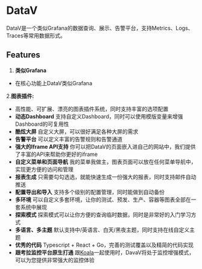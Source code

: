 # DataV

DataV是一个类似Grafana的数据查询、展示、告警平台，支持Metrics、Logs、Traces等常用数据形式。

## Features
1. **类似Grafana** 
- 在核心功能上DataV类似Grafana

2.**图表插件:** 
- 高性能、可扩展、漂亮的图表插件系统，同时支持丰富的选项配置
- **动态Dashboard** 支持自定义Dashboard，同时可以使用模版变量来增强Dashboard的可复用性
- **酷炫大屏** 自定义大屏，可以很好满足各种大屏的需求
- **告警平台** 可以定义丰富的告警规则和告警通道
- **强大的Iframe API支持** 你可以把DataV的页面嵌入进自己的网站中，我们提供了丰富的API来帮助你更好的iframe
- **自定义菜单和页面导航** 我的菜单我做主，图表页面可以放在任何菜单导航中，实现更方便的访问和管理
- **报表生成** 只需要勾勾选选，就能快速生成一份强大的报表，同时支持邮件自动推送
- **配置导出和导入** 支持多个级别的配置管理，同时能做到自动备份
- **多环境** 可以自定义多套环境，让你的测试、预发、生产、容器等图表全部在一套系统中展现
- **探索模式** 探索模式可以让你方便的查询临时数据，同时是非常好的入门学习方式
- **多语言、多主题** 默认支持中/英语言、白天/黑夜主题，同时支持在线自定义主题
- **优秀的代码** Typescript + React + Go，完善的测试覆盖以及精简的代码实现
- **跟考拉监控平台原生打通** 跟[Koala](https://github.com/apm-ai/koala)一起使用时，DavaV将处于监控增强模式，可以为您提供非常强大的监控体验

